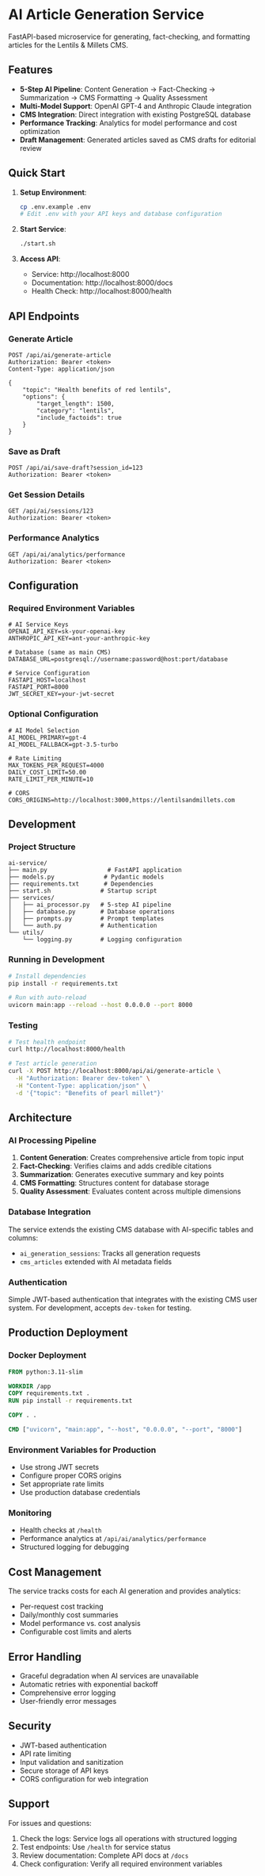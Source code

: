 # AI Article Generation Service

FastAPI-based microservice for generating, fact-checking, and formatting articles for the Lentils & Millets CMS.

## Features

- **5-Step AI Pipeline**: Content Generation → Fact-Checking → Summarization → CMS Formatting → Quality Assessment
- **Multi-Model Support**: OpenAI GPT-4 and Anthropic Claude integration
- **CMS Integration**: Direct integration with existing PostgreSQL database
- **Performance Tracking**: Analytics for model performance and cost optimization
- **Draft Management**: Generated articles saved as CMS drafts for editorial review

## Quick Start

1. **Setup Environment**:
   ```bash
   cp .env.example .env
   # Edit .env with your API keys and database configuration
   ```

2. **Start Service**:
   ```bash
   ./start.sh
   ```

3. **Access API**:
   - Service: http://localhost:8000
   - Documentation: http://localhost:8000/docs
   - Health Check: http://localhost:8000/health

## API Endpoints

### Generate Article
```http
POST /api/ai/generate-article
Authorization: Bearer <token>
Content-Type: application/json

{
    "topic": "Health benefits of red lentils",
    "options": {
        "target_length": 1500,
        "category": "lentils",
        "include_factoids": true
    }
}
```

### Save as Draft
```http
POST /api/ai/save-draft?session_id=123
Authorization: Bearer <token>
```

### Get Session Details
```http
GET /api/ai/sessions/123
Authorization: Bearer <token>
```

### Performance Analytics
```http
GET /api/ai/analytics/performance
Authorization: Bearer <token>
```

## Configuration

### Required Environment Variables

```env
# AI Service Keys
OPENAI_API_KEY=sk-your-openai-key
ANTHROPIC_API_KEY=ant-your-anthropic-key

# Database (same as main CMS)
DATABASE_URL=postgresql://username:password@host:port/database

# Service Configuration
FASTAPI_HOST=localhost
FASTAPI_PORT=8000
JWT_SECRET_KEY=your-jwt-secret
```

### Optional Configuration

```env
# AI Model Selection
AI_MODEL_PRIMARY=gpt-4
AI_MODEL_FALLBACK=gpt-3.5-turbo

# Rate Limiting
MAX_TOKENS_PER_REQUEST=4000
DAILY_COST_LIMIT=50.00
RATE_LIMIT_PER_MINUTE=10

# CORS
CORS_ORIGINS=http://localhost:3000,https://lentilsandmillets.com
```

## Development

### Project Structure
```
ai-service/
├── main.py                 # FastAPI application
├── models.py              # Pydantic models
├── requirements.txt       # Dependencies
├── start.sh              # Startup script
├── services/
│   ├── ai_processor.py   # 5-step AI pipeline
│   ├── database.py       # Database operations
│   ├── prompts.py        # Prompt templates
│   └── auth.py           # Authentication
└── utils/
    └── logging.py        # Logging configuration
```

### Running in Development

```bash
# Install dependencies
pip install -r requirements.txt

# Run with auto-reload
uvicorn main:app --reload --host 0.0.0.0 --port 8000
```

### Testing

```bash
# Test health endpoint
curl http://localhost:8000/health

# Test article generation
curl -X POST http://localhost:8000/api/ai/generate-article \
  -H "Authorization: Bearer dev-token" \
  -H "Content-Type: application/json" \
  -d '{"topic": "Benefits of pearl millet"}'
```

## Architecture

### AI Processing Pipeline

1. **Content Generation**: Creates comprehensive article from topic input
2. **Fact-Checking**: Verifies claims and adds credible citations
3. **Summarization**: Generates executive summary and key points
4. **CMS Formatting**: Structures content for database storage
5. **Quality Assessment**: Evaluates content across multiple dimensions

### Database Integration

The service extends the existing CMS database with AI-specific tables and columns:

- `ai_generation_sessions`: Tracks all generation requests
- `cms_articles` extended with AI metadata fields

### Authentication

Simple JWT-based authentication that integrates with the existing CMS user system. For development, accepts `dev-token` for testing.

## Production Deployment

### Docker Deployment
```dockerfile
FROM python:3.11-slim

WORKDIR /app
COPY requirements.txt .
RUN pip install -r requirements.txt

COPY . .

CMD ["uvicorn", "main:app", "--host", "0.0.0.0", "--port", "8000"]
```

### Environment Variables for Production
- Use strong JWT secrets
- Configure proper CORS origins
- Set appropriate rate limits
- Use production database credentials

### Monitoring
- Health checks at `/health`
- Performance analytics at `/api/ai/analytics/performance`
- Structured logging for debugging

## Cost Management

The service tracks costs for each AI generation and provides analytics:

- Per-request cost tracking
- Daily/monthly cost summaries
- Model performance vs. cost analysis
- Configurable cost limits and alerts

## Error Handling

- Graceful degradation when AI services are unavailable
- Automatic retries with exponential backoff
- Comprehensive error logging
- User-friendly error messages

## Security

- JWT-based authentication
- API rate limiting
- Input validation and sanitization
- Secure storage of API keys
- CORS configuration for web integration

## Support

For issues and questions:
1. Check the logs: Service logs all operations with structured logging
2. Test endpoints: Use `/health` for service status
3. Review documentation: Complete API docs at `/docs`
4. Check configuration: Verify all required environment variables